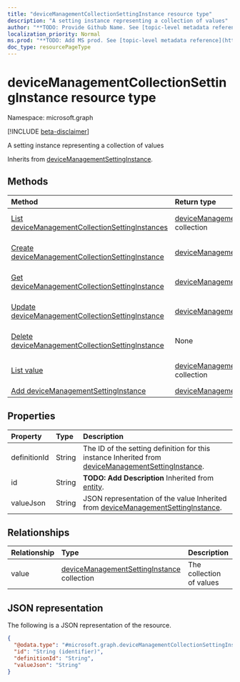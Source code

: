 ```yaml
---
title: "deviceManagementCollectionSettingInstance resource type"
description: "A setting instance representing a collection of values"
author: "**TODO: Provide Github Name. See [topic-level metadata reference](https://msgo.azurewebsites.net/add/document/guidelines/metadata.html#topic-level-metadata)**"
localization_priority: Normal
ms.prod: "**TODO: Add MS prod. See [topic-level metadata reference](https://msgo.azurewebsites.net/add/document/guidelines/metadata.html#topic-level-metadata)**"
doc_type: resourcePageType
---
```


# deviceManagementCollectionSettingInstance resource type

Namespace: microsoft.graph

[!INCLUDE [beta-disclaimer](../../includes/beta-disclaimer.md)]

A setting instance representing a collection of values


Inherits from [deviceManagementSettingInstance](../resources/devicemanagementsettinginstance.md).

## Methods
|Method|Return type|Description|
|:---|:---|:---|
|[List deviceManagementCollectionSettingInstances](../api/devicemanagementcollectionsettinginstance-list.md)|[deviceManagementCollectionSettingInstance](../resources/devicemanagementcollectionsettinginstance.md) collection|Get a list of the [deviceManagementCollectionSettingInstance](../resources/devicemanagementcollectionsettinginstance.md) objects and their properties.|
|[Create deviceManagementCollectionSettingInstance](../api/devicemanagementcollectionsettinginstance-create.md)|[deviceManagementCollectionSettingInstance](../resources/devicemanagementcollectionsettinginstance.md)|Create a new [deviceManagementCollectionSettingInstance](../resources/devicemanagementcollectionsettinginstance.md) object.|
|[Get deviceManagementCollectionSettingInstance](../api/devicemanagementcollectionsettinginstance-get.md)|[deviceManagementCollectionSettingInstance](../resources/devicemanagementcollectionsettinginstance.md)|Read the properties and relationships of a [deviceManagementCollectionSettingInstance](../resources/devicemanagementcollectionsettinginstance.md) object.|
|[Update deviceManagementCollectionSettingInstance](../api/devicemanagementcollectionsettinginstance-update.md)|[deviceManagementCollectionSettingInstance](../resources/devicemanagementcollectionsettinginstance.md)|Update the properties of a [deviceManagementCollectionSettingInstance](../resources/devicemanagementcollectionsettinginstance.md) object.|
|[Delete deviceManagementCollectionSettingInstance](../api/devicemanagementcollectionsettinginstance-delete.md)|None|Deletes a [deviceManagementCollectionSettingInstance](../resources/devicemanagementcollectionsettinginstance.md) object.|
|[List value](../api/devicemanagementcollectionsettinginstance-list-value.md)|[deviceManagementSettingInstance](../resources/devicemanagementsettinginstance.md) collection|Get the deviceManagementSettingInstance resources from the value navigation property.|
|[Add deviceManagementSettingInstance](../api/devicemanagementcollectionsettinginstance-post-value.md)|[deviceManagementSettingInstance](../resources/devicemanagementsettinginstance.md)|Add value by posting to the value collection.|

## Properties
|Property|Type|Description|
|:---|:---|:---|
|definitionId|String|The ID of the setting definition for this instance Inherited from [deviceManagementSettingInstance](../resources/devicemanagementsettinginstance.md).|
|id|String|**TODO: Add Description** Inherited from [entity](../resources/entity.md).|
|valueJson|String|JSON representation of the value Inherited from [deviceManagementSettingInstance](../resources/devicemanagementsettinginstance.md).|

## Relationships
|Relationship|Type|Description|
|:---|:---|:---|
|value|[deviceManagementSettingInstance](../resources/devicemanagementsettinginstance.md) collection|The collection of values|

## JSON representation
The following is a JSON representation of the resource.
<!-- {
  "blockType": "resource",
  "keyProperty": "id",
  "@odata.type": "microsoft.graph.deviceManagementCollectionSettingInstance",
  "baseType": "microsoft.graph.deviceManagementSettingInstance",
  "openType": false
}
-->
``` json
{
  "@odata.type": "#microsoft.graph.deviceManagementCollectionSettingInstance",
  "id": "String (identifier)",
  "definitionId": "String",
  "valueJson": "String"
}
```

